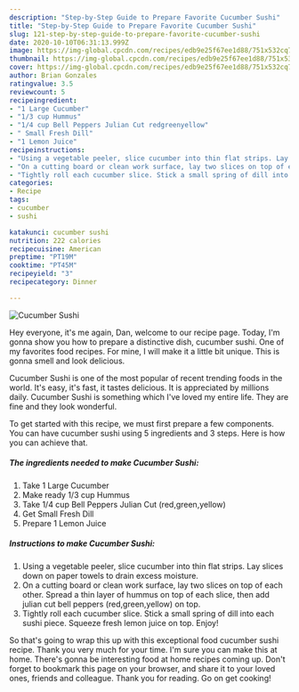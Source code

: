 ```yaml
---
description: "Step-by-Step Guide to Prepare Favorite Cucumber Sushi"
title: "Step-by-Step Guide to Prepare Favorite Cucumber Sushi"
slug: 121-step-by-step-guide-to-prepare-favorite-cucumber-sushi
date: 2020-10-10T06:31:13.999Z
image: https://img-global.cpcdn.com/recipes/edb9e25f67ee1d88/751x532cq70/cucumber-sushi-recipe-main-photo.jpg
thumbnail: https://img-global.cpcdn.com/recipes/edb9e25f67ee1d88/751x532cq70/cucumber-sushi-recipe-main-photo.jpg
cover: https://img-global.cpcdn.com/recipes/edb9e25f67ee1d88/751x532cq70/cucumber-sushi-recipe-main-photo.jpg
author: Brian Gonzales
ratingvalue: 3.5
reviewcount: 5
recipeingredient:
- "1 Large Cucumber"
- "1/3 cup Hummus"
- "1/4 cup Bell Peppers Julian Cut redgreenyellow"
- " Small Fresh Dill"
- "1 Lemon Juice"
recipeinstructions:
- "Using a vegetable peeler, slice cucumber into thin flat strips. Lay slices down on paper towels to drain excess moisture."
- "On a cutting board or clean work surface, lay two slices on top of each other. Spread a thin layer of hummus on top of each slice, then add julian cut bell peppers (red,green,yellow) on top."
- "Tightly roll each cucumber slice. Stick a small spring of dill into each sushi piece. Squeeze fresh lemon juice on top. Enjoy!"
categories:
- Recipe
tags:
- cucumber
- sushi

katakunci: cucumber sushi 
nutrition: 222 calories
recipecuisine: American
preptime: "PT19M"
cooktime: "PT45M"
recipeyield: "3"
recipecategory: Dinner

---
```



![Cucumber Sushi](https://img-global.cpcdn.com/recipes/edb9e25f67ee1d88/751x532cq70/cucumber-sushi-recipe-main-photo.jpg)

Hey everyone, it's me again, Dan, welcome to our recipe page. Today, I'm gonna show you how to prepare a distinctive dish, cucumber sushi. One of my favorites food recipes. For mine, I will make it a little bit unique. This is gonna smell and look delicious.

Cucumber Sushi is one of the most popular of recent trending foods in the world. It's easy, it's fast, it tastes delicious. It is appreciated by millions daily. Cucumber Sushi is something which I've loved my entire life. They are fine and they look wonderful.




To get started with this recipe, we must first prepare a few components. You can have cucumber sushi using 5 ingredients and 3 steps. Here is how you can achieve that.

<!--inarticleads1-->

##### The ingredients needed to make Cucumber Sushi:

1. Take 1 Large Cucumber
1. Make ready 1/3 cup Hummus
1. Take 1/4 cup Bell Peppers Julian Cut (red,green,yellow)
1. Get  Small Fresh Dill
1. Prepare 1 Lemon Juice




<!--inarticleads2-->

##### Instructions to make Cucumber Sushi:

1. Using a vegetable peeler, slice cucumber into thin flat strips. Lay slices down on paper towels to drain excess moisture.
1. On a cutting board or clean work surface, lay two slices on top of each other. Spread a thin layer of hummus on top of each slice, then add julian cut bell peppers (red,green,yellow) on top.
1. Tightly roll each cucumber slice. Stick a small spring of dill into each sushi piece. Squeeze fresh lemon juice on top. Enjoy!




So that's going to wrap this up with this exceptional food cucumber sushi recipe. Thank you very much for your time. I'm sure you can make this at home. There's gonna be interesting food at home recipes coming up. Don't forget to bookmark this page on your browser, and share it to your loved ones, friends and colleague. Thank you for reading. Go on get cooking!
